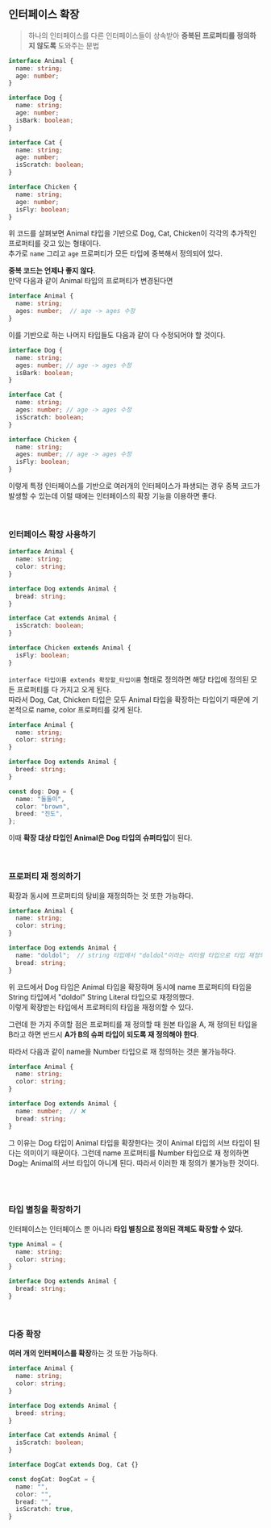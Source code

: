 ## 인터페이스 확장

> 하나의 인터페이스를 다른 인터페이스들이 상속받아 <b>중복된 프로퍼티를 정의하지 않도록</b> 도와주는 문법

```typescript
interface Animal {
  name: string;
  age: number;
}

interface Dog {
  name: string;
  age: number;
  isBark: boolean;
}

interface Cat {
  name: string;
  age: number;
  isScratch: boolean;
}

interface Chicken {
  name: string;
  age: number;
  isFly: boolean;
}
```

위 코드를 살펴보면 Animal 타입을 기반으로 Dog, Cat, Chicken이 각각의 추가적인 프로퍼티를 갖고 있는 형태이다. <br />
추가로 `name` 그리고 `age` 프로퍼티가 모든 타입에 중복해서 정의되어 있다. <br />

<b>중복 코드는 언제나 좋지 않다.</b> <br />
만약 다음과 같이 Animal 타입의 프로퍼티가 변경된다면

```typescript
interface Animal {
  name: string;
  ages: number;  // age -> ages 수정
}
```

이를 기반으로 하는 나머지 타입들도 다음과 같이 다 수정되어야 할 것이다.

```typescript
interface Dog {
  name: string;
  ages: number; // age -> ages 수정
  isBark: boolean;
}

interface Cat {
  name: string;
  ages: number; // age -> ages 수정
  isScratch: boolean;
}

interface Chicken {
  name: string;
  ages: number; // age -> ages 수정
  isFly: boolean;
}
```

이렇게 특정 인터페이스를 기반으로 여러개의 인터페이스가 파생되는 경우 중복 코드가 발생할 수 있는데 이럴 때에는 인터페이스의 확장 기능을 이용하면 좋다. <br />

<br />

### 인터페이스 확장 사용하기

```typescript
interface Animal {
  name: string;
  color: string;
}

interface Dog extends Animal {
  bread: string;
}

interface Cat extends Animal {
  isScratch: boolean;
}

interface Chicken extends Animal {
  isFly: boolean;
}
```

`interface 타입이름 extends 확장할_타입이름` 형태로 정의하면 해당 타입에 정의된 모든 프로퍼티를 다 가지고 오게 된다. <br />
따라서 Dog, Cat, Chicken 타입은 모두 Animal 타입을 확장하는 타입이기 때문에 기본적으로 name, color 프로퍼티를 갖게 된다.

```typescript
interface Animal {
  name: string;
  color: string;
}

interface Dog extends Animal {
  breed: string;
}

const dog: Dog = {
  name: "돌돌이",
  color: "brown",
  breed: "진도",
};
```

이때 <b>확장 대상 타입인 Animal은 Dog 타입의 슈퍼타입</b>이 된다. <br />

<br />

### 프로퍼티 재 정의하기

확장과 동시에 프로퍼티의 탕비을 재정의하는 것 또한 가능하다.

```typescript
interface Animal {
  name: string;
  color: string;
}

interface Dog extends Animal {
  name: "doldol";  // string 타입에서 "doldol"이라는 리터럴 타입으로 타입 재정의
  bread: string;
}
```

위 코드에서 Dog 타입은 Animal 타입을 확장하며 동시에 name 프로퍼티의 타입을 String 타입에서 "doldol" String Literal 타입으로 재정의했다. <br />
이렇게 확장받는 타입에서 프로퍼티의 타입을 재정의할 수 있다. <br />

그런데 한 가지 주의할 점은 프로퍼티를 재 정의할 때 원본 타입을 A, 재 정의된 타입을 B라고 하면 반드시 <b>A가 B의 슈퍼 타입이 되도록 재 정의해야 한다</b>. <br />

따라서 다음과 같이 name을 Number 타입으로 재 정의하는 것은 불가능하다.

```typescript
interface Animal {
  name: string;
  color: string;
}

interface Dog extends Animal {
  name: number;  // ❌
  bread: string;
}
```

그 이유는 Dog 타입이 Animal 타입을 확장한다는 것이 Animal 타입의 서브 타입이 된다는 의미이기 때문이다. 그런데 name 프로퍼티를 Number 타입으로 재 정의하면 Dog는 Animal의 서브 타입이 아니게 된다. 따라서 이러한 재 정의가 불가능한 것이다.

<br />
<br />

### 타입 별칭을 확장하기

인터페이스는 인터페이스 뿐 아니라 <b>타입 별칭으로 정의된 객체도 확장할 수 있다</b>.

```typescript
type Animal = {
  name: string;
  color: string;
}

interface Dog extends Animal {
  bread: string;
}
```

<br />

### 다중 확장

<b>여러 개의 인터페이스를 확장</b>하는 것 또한 가능하다.

```typescript
interface Animal {
  name: string;
  color: string;
}

interface Dog extends Animal {
  breed: string;
}

interface Cat extends Animal {
  isScratch: boolean;
}
```

```typescript
interface DogCat extends Dog, Cat {}

const dogCat: DogCat = {
  name: "",
  color: "",
  bread: "",
  isScratch: true,
}
```
